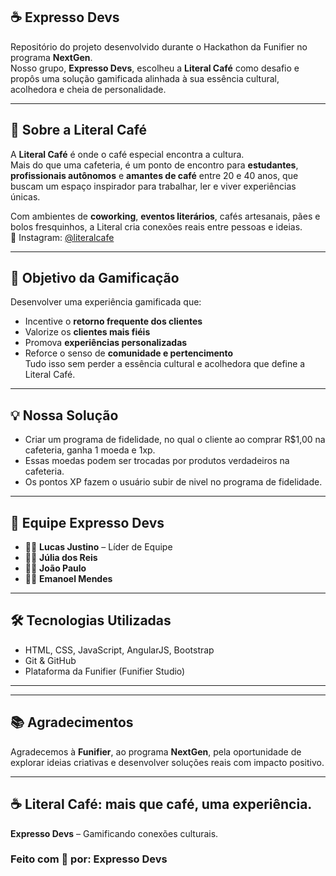 ## ☕ Expresso Devs

Repositório do projeto desenvolvido durante o Hackathon da Funifier no programa **NextGen**.  
Nosso grupo, **Expresso Devs**, escolheu a **Literal Café** como desafio e propôs uma solução gamificada alinhada à sua essência cultural, acolhedora e cheia de personalidade.

---

## 📍 Sobre a Literal Café

A **Literal Café** é onde o café especial encontra a cultura.  
Mais do que uma cafeteria, é um ponto de encontro para **estudantes**, **profissionais autônomos** e **amantes de café** entre 20 e 40 anos, que buscam um espaço inspirador para trabalhar, ler e viver experiências únicas.  

Com ambientes de **coworking**, **eventos literários**, cafés artesanais, pães e bolos fresquinhos, a Literal cria conexões reais entre pessoas e ideias.  
📸 Instagram: [@literalcafe](https://www.instagram.com/literalcafe)

---

## 🎯 Objetivo da Gamificação

Desenvolver uma experiência gamificada que:
- Incentive o **retorno frequente dos clientes**
- Valorize os **clientes mais fiéis**
- Promova **experiências personalizadas**
- Reforce o senso de **comunidade e pertencimento**  
Tudo isso sem perder a essência cultural e acolhedora que define a Literal Café.

---

## 💡 Nossa Solução

- Criar um programa de fidelidade, no qual o cliente ao comprar R$1,00 na cafeteria, ganha 1 moeda e 1xp.
- Essas moedas podem ser trocadas por produtos verdadeiros na cafeteria.
- Os pontos XP fazem o usuário subir de nivel no programa de fidelidade. 


---

## 👥 Equipe Expresso Devs

- 👨‍💼 **Lucas Justino** – Líder de Equipe  
- 👩‍💻 **Júlia dos Reis**  
- 👨‍💻 **João Paulo**
- 👨‍💻 **Emanoel Mendes** 

---

## 🛠️ Tecnologias Utilizadas

- HTML, CSS, JavaScript, AngularJS, Bootstrap
- Git & GitHub  
- Plataforma da Funifier (Funifier Studio)

---


---

## 📚 Agradecimentos

Agradecemos à **Funifier**, ao programa **NextGen**, pela oportunidade de explorar ideias criativas e desenvolver soluções reais com impacto positivo.


---

## ☕ Literal Café: mais que café, uma experiência.  

**Expresso Devs** – Gamificando conexões culturais.

### Feito com 💛 por: **Expresso Devs**
